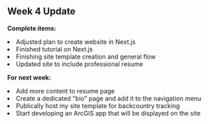 ## Week 4 Update

<b>Complete items:</b>
<li>Adjusted plan to create website in Next.js</li>
<li>Finished tutorial on Next.js</li>
<li>Finishing site template creation and general flow</li>
<li>Updated site to include professional resume</li>

<b>For next week:</b>
<li>Add more content to resume page</li>
<li>Create a dedicated "bio" page and add it to the navigation menu</li>
<li>Publically host my site template for backcountry tracking</li>
<li>Start developing an ArcGIS app that will be displayed on the site</li>
